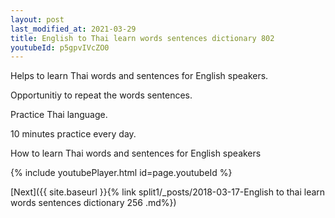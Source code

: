 ```yaml
---
layout: post
last_modified_at: 2021-03-29
title: English to Thai learn words sentences dictionary 802 
youtubeId: p5gpvIVcZO0
---
```

 
 
Helps to learn Thai words and sentences for English speakers.

Opportunitiy to repeat the words sentences. 

Practice Thai language. 
 
10 minutes practice every day. 
 
How to learn Thai words and sentences for English speakers 
 
{% include youtubePlayer.html id=page.youtubeId %}
 
 
[Next]({{ site.baseurl }}{% link  split1/_posts/2018-03-17-English to thai learn words sentences dictionary 256 .md%})
 
